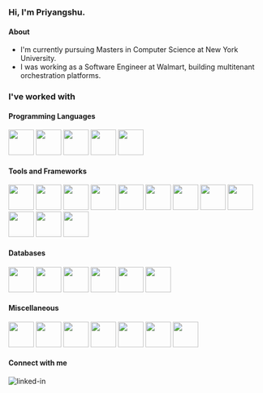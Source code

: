 ### Hi, I'm Priyangshu.

#### About

- I'm currently pursuing Masters in Computer Science at New York University.
- I was working as a Software Engineer at Walmart, building multitenant orchestration platforms.

### I've worked with

#### Programming Languages

<div>
<img width=50 src="https://cdn.jsdelivr.net/gh/devicons/devicon@latest/icons/typescript/typescript-original.svg" />
<img width=50 src="https://cdn.jsdelivr.net/gh/devicons/devicon@latest/icons/javascript/javascript-plain.svg"/>
<img width=50 src="https://cdn.jsdelivr.net/gh/devicons/devicon@latest/icons/java/java-original.svg" />
<img width=50 src="https://cdn.jsdelivr.net/gh/devicons/devicon@latest/icons/python/python-original.svg" />
<img width=50 src="https://cdn.jsdelivr.net/gh/devicons/devicon@latest/icons/php/php-original.svg" />
</div>

#### Tools and Frameworks

<div>
<img width=50 src="https://cdn.jsdelivr.net/gh/devicons/devicon@latest/icons/react/react-original.svg" />
<img width=50 src="https://cdn.jsdelivr.net/gh/devicons/devicon@latest/icons/spring/spring-original-wordmark.svg" />
<img width=50 src="https://cdn.jsdelivr.net/gh/devicons/devicon@latest/icons/express/express-original-wordmark.svg" />
<img width=50 src="https://cdn.jsdelivr.net/gh/devicons/devicon@latest/icons/electron/electron-original.svg" />
<img width=50 src="https://cdn.jsdelivr.net/gh/devicons/devicon@latest/icons/socketio/socketio-original-wordmark.svg" />
<img width=50 src="https://cdn.jsdelivr.net/gh/devicons/devicon@latest/icons/kubernetes/kubernetes-original-wordmark.svg" />
<img width=50 src="https://cdn.jsdelivr.net/gh/devicons/devicon@latest/icons/docker/docker-original-wordmark.svg" />
<img width=50 src="https://cdn.jsdelivr.net/gh/devicons/devicon@latest/icons/elasticsearch/elasticsearch-original-wordmark.svg" />
<img width=50 src="https://cdn.jsdelivr.net/gh/devicons/devicon@latest/icons/apachespark/apachespark-original-wordmark.svg" />
<img width=50 src="https://cdn.jsdelivr.net/gh/devicons/devicon@latest/icons/hadoop/hadoop-original-wordmark.svg" />
<img width=50 src="https://cdn.jsdelivr.net/gh/devicons/devicon@latest/icons/tensorflow/tensorflow-original-wordmark.svg" />
<img width=50 src="https://cdn.jsdelivr.net/gh/devicons/devicon@latest/icons/pytorch/pytorch-original-wordmark.svg" />
          
</div>

#### Databases

<div>
<img width=50 src="https://cdn.jsdelivr.net/gh/devicons/devicon@latest/icons/mongodb/mongodb-original-wordmark.svg" />
<img width=50 src="https://cdn.jsdelivr.net/gh/devicons/devicon@latest/icons/mysql/mysql-original-wordmark.svg" />
<img width=50 src="https://cdn.jsdelivr.net/gh/devicons/devicon@latest/icons/sqlite/sqlite-original-wordmark.svg" />
<img width=50 src="https://cdn.jsdelivr.net/gh/devicons/devicon@latest/icons/dynamodb/dynamodb-original.svg" />
<img width=50 src="https://cdn.jsdelivr.net/gh/devicons/devicon@latest/icons/cosmosdb/cosmosdb-original-wordmark.svg" />
<img width=50 src="https://cdn.jsdelivr.net/gh/devicons/devicon@latest/icons/firebase/firebase-plain-wordmark.svg" />
</div>

#### Miscellaneous

<div>
<img width=50 src="https://cdn.jsdelivr.net/gh/devicons/devicon@latest/icons/androidstudio/androidstudio-original.svg" />
<img width=50 src="https://cdn.jsdelivr.net/gh/devicons/devicon@latest/icons/android/android-plain-wordmark.svg" />
<img width=50 src="https://cdn.jsdelivr.net/gh/devicons/devicon@latest/icons/amazonwebservices/amazonwebservices-original-wordmark.svg" />
<img width=50 src="https://cdn.jsdelivr.net/gh/devicons/devicon@latest/icons/googlecloud/googlecloud-original-wordmark.svg" />
<img width=50 src="https://cdn.jsdelivr.net/gh/devicons/devicon@latest/icons/splunk/splunk-original-wordmark.svg" />
<img width=50 src="https://cdn.jsdelivr.net/gh/devicons/devicon@latest/icons/grafana/grafana-original-wordmark.svg" />
<img width=50 src="https://cdn.jsdelivr.net/gh/devicons/devicon@latest/icons/prometheus/prometheus-plain-wordmark.svg" />
</div>

#### Connect with me

[<img align="left" alt="linked-in" src="https://img.shields.io/badge/linkedin-%230077B5.svg?&style=for-the-badge&logo=linkedin&logoColor=white" />](https://www.linkedin.com/in/priyangshupal)

<!-- [![Top Langs](https://github-readme-stats.vercel.app/api/top-langs/?username=priyangshupal&layout=compact)](https://github.com/anuraghazra/github-readme-stats) -->

<!-- <img width=100% src="https://capsule-render.vercel.app/api?type=waving&color=00a4ef&height=120&section=footer" alt="ondas"/> -->

